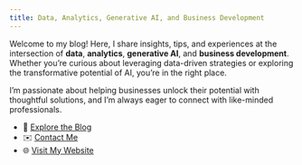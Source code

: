 ```yaml
---
title: Data, Analytics, Generative AI, and Business Development
---
```


Welcome to my blog! Here, I share insights, tips, and experiences at the intersection of **data**, **analytics**, **generative AI**, and **business development**. Whether you’re curious about leveraging data-driven strategies or exploring the transformative potential of AI, you’re in the right place.

I’m passionate about helping businesses unlock their potential with thoughtful solutions, and I’m always eager to connect with like-minded professionals.

- 📘 [Explore the Blog]([./blog](https://github.com/robertsbd/benjamin-data))  
- ✉️ [Contact Me](https://www.gamma-data.co.uk#contact)  
- 🌐 [Visit My Website](https://www.gamma-data.co.uk)
